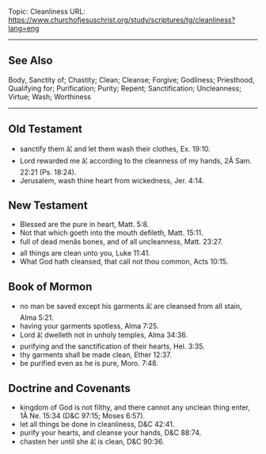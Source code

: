 Topic: Cleanliness
URL: https://www.churchofjesuschrist.org/study/scriptures/tg/cleanliness?lang=eng

---

## See Also

Body, Sanctity of; Chastity; Clean; Cleanse; Forgive; Godliness; Priesthood, Qualifying for; Purification; Purity; Repent; Sanctification; Uncleanness; Virtue; Wash; Worthiness

---

## Old Testament

- sanctify them â¦ and let them wash their clothes, Ex. 19:10.
- Lord rewarded me â¦ according to the cleanness of my hands, 2Â Sam. 22:21 (Ps. 18:24).
- Jerusalem, wash thine heart from wickedness, Jer. 4:14.

## New Testament

- Blessed are the pure in heart, Matt. 5:8.
- Not that which goeth into the mouth defileth, Matt. 15:11.
- full of dead menâs bones, and of all uncleanness, Matt. 23:27.
- all things are clean unto you, Luke 11:41.
- What God hath cleansed, that call not thou common, Acts 10:15.

## Book of Mormon

- no man be saved except his garments â¦ are cleansed from all stain, Alma 5:21.
- having your garments spotless, Alma 7:25.
- Lord â¦ dwelleth not in unholy temples, Alma 34:36.
- purifying and the sanctification of their hearts, Hel. 3:35.
- thy garments shall be made clean, Ether 12:37.
- be purified even as he is pure, Moro. 7:48.

## Doctrine and Covenants

- kingdom of God is not filthy, and there cannot any unclean thing enter, 1Â Ne. 15:34 (D&C 97:15; Moses 6:57).
- let all things be done in cleanliness, D&C 42:41.
- purify your hearts, and cleanse your hands, D&C 88:74.
- chasten her until she â¦ is clean, D&C 90:36.

